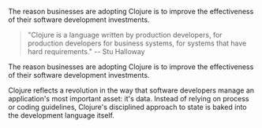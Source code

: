 The reason businesses are adopting Clojure is to improve the effectiveness of their software development investments.

> "Clojure is a language written by production developers, for production developers for business systems, for systems that have hard requirements." -- Stu Halloway

The reason businesses are adopting Clojure is to improve the effectiveness of their software development investments.

Clojure reflects a revolution in the way that software developers manage an application's most important asset: it's data. Instead of relying on process or coding guidelines, Clojure's disciplined approach to state is baked into the development language itself.
